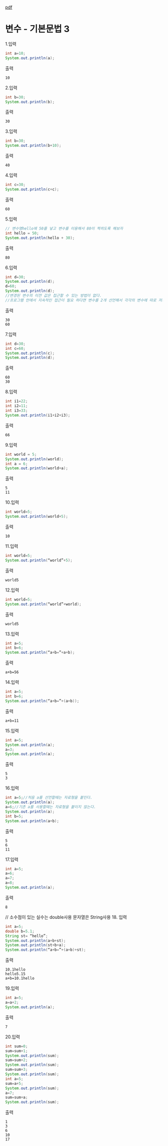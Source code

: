[pdf](./pdf/JAVA240812simple148.pdf)
# 변수 - 기본문법 3
1.입력
```java
int a=10; 
System.out.println(a); 
```
출력 
```
10 
```
2.입력 
```java
int b=30; 
System.out.println(b); 
```
출력
```
30
```
3.입력 
```java
int b=30; 
System.out.println(b+10); 
```
출력
```
40
```
4.입력
```java
int c=30; 
System.out.println(c+c); 
```
출력
```
60
```
5.입력 
```java
// 변수명hello에 50를 넣고 변수를 이용해서 80이 찍히도록 해보자
int hello = 50;
System.out.println(hello + 30);
```
출력 
```
80
``` 
6.입력 
```java
int d=30; 
System.out.println(d); 
d=60; 
System.out.println(d); 
//변경된 변수의 이전 값은 접근할 수 있는 방법이 없다. 
//프로그램 안에서 지속적인 접근이 필요 하다면 변수를 2개 선언해서 각각의 변수에 따로 저장해야 한다. 
```
출력 
```
30 
60
```
7.입력 
```java
int d=30; 
int c=60; 
System.out.println(c); 
System.out.println(d); 
```
출력 
```
60 
30 
```

8.입력 
```java
int i1=22; 
int i2=11; 
int i3=33; 
System.out.println(i1+i2+i3); 
```
출력 
```
66 
```

9.입력 
```java
int world = 5;
System.out.println(world); 
int a = 6;
System.out.println(world+a); 
```
출력 
```
5 
11 
```

10.입력 
```java
int world=5; 
System.out.println(world+5); 
```
출력 
```
10 
```

11.입력 
```java
int world=5; 
System.out.println(“world”+5); 
```
출력 
```
world5 
```

12.입력 
```java
int world=5; 
System.out.println(“world”+world); 
```
출력 
```
world5
```

13.입력 
```java
int a=5; 
int b=6; 
System.out.println(“a+b=”+a+b); 
```
출력 
```
a+b=56
```

14.입력 
```java
int a=5; 
int b=6; 
System.out.println(“a+b=”+(a+b));
```
출력
```
a+b=11
```

15.입력 
```java
int a=5; 
System.out.println(a); 
a=3; 
System.out.println(a); 
```
출력 
```
5 
3 
```

16.입력 
```java
int a=5;//처음 a를 선언할때는 자료형을 붙인다. 
System.out.println(a); 
a=6;//기존 a를 사용할때는 자료형을 붙이지 않는다. 
System.out.println(a); 
int b=5; 
System.out.println(a+b); 
```
출력
```
5
6
11
```

17.입력 
```java
int a=5; 
a=6; 
a=7; 
a=8; 
System.out.println(a); 
```
출력
```
8
```

// 소수점이 있는 실수는 double사용 문자열은 String사용 
18. 입력 
```java
int a=5; 
double b=5.1; 
String st= “hello”; 
System.out.println(a+b+st); 
System.out.println(st+b+a); 
System.out.println(“a+b=”+(a+b)+st); 
```
출력
```
10.1hello
hello5.15
a+b=10.1hello
```

19.입력 
```java
int a=5; 
a=a+2; 
System.out.println(a); 
```
출력 
```
7 
```

20.입력 
```java
int sum=0; 
sum=sum+1; 
System.out.println(sum); 
sum=sum+2; 
System.out.println(sum); 
sum=sum+3; 
System.out.println(sum); 
int a=5; 
sum=a+5; 
System.out.println(sum); 
a=7; 
sum=sum+a; 
System.out.println(sum); 
```
출력 
```
1 
3 
6 
10 
17
```
